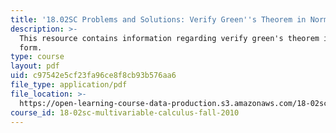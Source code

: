 ```yaml
---
title: '18.02SC Problems and Solutions: Verify Green''s Theorem in Normal Form'
description: >-
  This resource contains information regarding verify green's theorem in normal
  form.
type: course
layout: pdf
uid: c97542e5cf23fa96ce8f8cb93b576aa6
file_type: application/pdf
file_location: >-
  https://open-learning-course-data-production.s3.amazonaws.com/18-02sc-multivariable-calculus-fall-2010/c97542e5cf23fa96ce8f8cb93b576aa6_MIT18_02SC_we_70_comb.pdf
course_id: 18-02sc-multivariable-calculus-fall-2010
---
```


